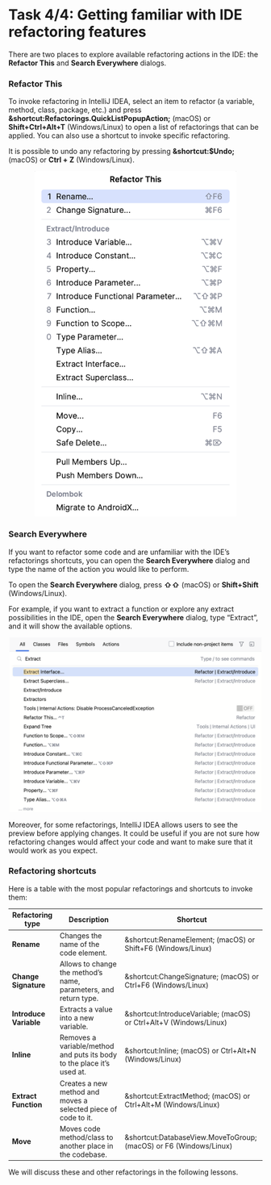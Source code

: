 # Task 4/4: Getting familiar with IDE refactoring features

There are two places to explore available refactoring actions in the IDE: the **Refactor This** and **Search Everywhere**
dialogs.

### Refactor This
To invoke refactoring in IntelliJ IDEA, select an item to refactor (a variable, method, class, package, etc.)
and press **&shortcut:Refactorings.QuickListPopupAction;** (macOS) or **Shift+Ctrl+Alt+T** (Windows/Linux) to open a
list of
refactorings that can be applied.
You can also use a shortcut to invoke specific refactoring.

It is possible to undo any refactoring by pressing **&shortcut:$Undo;** (macOS) or **Ctrl + Z** (Windows/Linux).

<p align="center">
    <img src="../../util/src/test/resources/images/imageRefactorThis.png" alt="Refactor This" width="400"/>
</p>

### Search Everywhere
If you want to refactor some code and are unfamiliar with the IDE’s refactorings shortcuts, you can open the **Search
Everywhere** dialog and type the name of the action you would like to perform.

To open the **Search Everywhere** dialog, press **⇧⇧** (macOS) or **Shift+Shift** (Windows/Linux).

For example, if you want to extract a function or explore any extract possibilities in the IDE,
open the **Search Everywhere** dialog, type “Extract”, and it will show the available options.
<p align="center">
    <img src="../../util/src/test/resources/images/searchEverywhere.png" alt="Search Everywhere" width="500"/>
</p>

Moreover, for some refactorings, IntelliJ IDEA allows users to see the preview before applying changes.
It could be useful if you are not sure how refactoring changes would affect your code and want to make sure that it
would work as you expect.

### Refactoring shortcuts
Here is a table with the most popular refactorings and shortcuts to invoke them:

| Refactoring type       | Description                                                           | Shortcut                                                            |
|------------------------|-----------------------------------------------------------------------|---------------------------------------------------------------------|
| **Rename**             | Changes the name of the code element.                                 | &shortcut:RenameElement; (macOS) or Shift+F6 (Windows/Linux)        |
| **Change Signature**   | Allows to change the method’s name, parameters, and return type.      | &shortcut:ChangeSignature; (macOS) or Ctrl+F6 (Windows/Linux)       |
| **Introduce Variable** | Extracts a value into a new variable.                                 | &shortcut:IntroduceVariable; (macOS) or Ctrl+Alt+V  (Windows/Linux) |
| **Inline**             | Removes a variable/method and puts its body to the place it’s used at.| &shortcut:Inline; (macOS) or Ctrl+Alt+N (Windows/Linux)             |
| **Extract Function**   | Creates a new method and moves a selected piece of code to it.        | &shortcut:ExtractMethod; (macOS) or Ctrl+Alt+M (Windows/Linux)      |
| **Move**               | Moves code method/class to another place in the codebase.             | &shortcut:DatabaseView.MoveToGroup; (macOS) or F6 (Windows/Linux)   |

We will discuss these and other refactorings in the following lessons.
